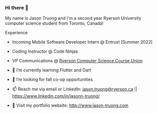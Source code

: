 ### Hi there 👋

My name is Jason Truong and I'm a second year Ryerson University computer science student from Toronto, Canada!

Experience
- Incoming Mobile Software Developer Intern @ Entrust [Summer 2022]
- Coding Instructor @ Code Ninjas
- VP Communications @ [Ryerson Computer Science Course Union](https://www.instagram.com/ryersoncscu/)


- 🌱 I’m currently learning Flutter and Dart
- 🤔 I’m looking for fall co-op opportunities
- 📫 Reach me via email or LinkedIn: jason.truong@ryerson.ca || https://www.linkedin.com/in/jasonn-truong/
- 💬 Visit my portfolio website: http://www.jason-truong.com

